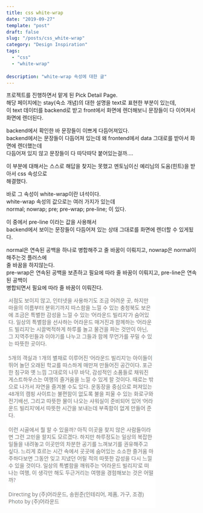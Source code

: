 ```yaml
---
title: css white-wrap
date: "2019-09-27"
template: "post"
draft: false
slug: "/posts/css_white-wrap"
category: "Design Inspiration"
tags:
  - "css"
  - "white-wrap"

description: "white-wrap 속성에 대한 글"
---
```


프로젝트를 진행하면서 맡게 된 Pick Detail Page.  
해당 페이지에는 stay(숙소 개념)의 대한 설명을 text로 표현한 부분이 있는데,  
이 text 데이터를 backend로 받고 front에서 화면에 렌더해보니 문장들이 다 이어져서  
화면에 렌더된다.

backend에서 확인한 바 문장들이 이쁘게 다듬어져있다.  
backend에서는 문장들이 다듬어져 있는데 왜 frontend에서 data 그대로를 받아서 화면에 렌더했는데  
다듬어져 있지 않고 문장들이 다 따닥따닥 붙어있는걸까....

이 부분에 대해서는 스스로 해답을 찾지는 못했고 멘토님이신 예리님의 도움(힌트)을 받아서 css 속성으로  
해결했다.

바로 그 속성이 white-wrap이란 녀석이다.  
white-wrap 속성의 값으로는 여러 가지가 있는데  
normal;
nowrap;
pre;
pre-wrap;
pre-line;
이 있다.

이 중에서 pre-line 이라는 값을 사용해서  
backend에서 보이는 문장들이 다듬어져 있는 상태 그대로를 화면에 렌더할 수 있게됬다.

normal은 연속된 공백을 하나로 병합해주고 줄 바꿈이 이뤄지고, nowrap은 normal이 해주는것 플러스에  
줄 바꿈을 하지않는다.  
pre-wrap은 연속된 공백을 보존하고 필요에 따라 줄 바꿈이 이뤄지고, pre-line은 연속된 공백이  
병합되면서 필요에 따라 줄 바꿈이 이뤄진다.

![white-wrapIMG](/media/white-wrap.jpeg)
